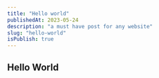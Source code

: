```yaml
---
title: "Hello world"
publishedAt: 2023-05-24
description: "a must have post for any website"
slug: "hello-world"
isPublish: true
---
```


## Hello World
